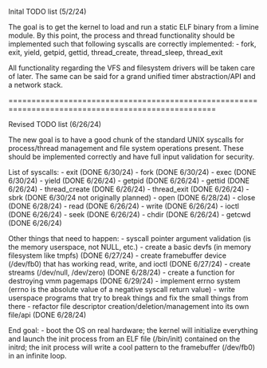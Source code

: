 Inital TODO list (5/2/24)

The goal is to get the kernel to load and run a static ELF binary from a limine module.
By this point, the process and thread functionality should be implemented such that following
syscalls are correctly implemented:
    - fork, exit, yield, getpid, gettid, thread_create, thread_sleep, thread_exit

All functionality regarding the VFS and filesystem drivers will be taken care of later.
The same can be said for a grand unified timer abstraction/API and a network stack.

===================================================================================================

Revised TODO list (6/26/24)

The new goal is to have a good chunk of the standard UNIX syscalls for process/thread
management and file system operations present. These should be implemented correctly and have
full input validation for security.

List of syscalls:
    - exit                  (DONE 6/30/24)
    - fork                  (DONE 6/30/24)
    - exec                  (DONE 6/30/24)
    - yield                 (DONE 6/26/24)
    - getpid                (DONE 6/26/24)
    - gettid                (DONE 6/26/24)
    - thread_create         (DONE 6/26/24)
    - thread_exit           (DONE 6/26/24)
    - sbrk                  (DONE 6/30/24 not originally planned)
    - open                  (DONE 6/28/24)
    - close                 (DONE 6/28/24)
    - read                  (DONE 6/26/24)
    - write                 (DONE 6/26/24)
    - ioctl                 (DONE 6/26/24)
    - seek                  (DONE 6/26/24)
    - chdir                 (DONE 6/26/24)
    - getcwd                (DONE 6/26/24)

Other things that need to happen:
    - syscall pointer argument validation (is the memory userspace, not NULL, etc.)
    - create a basic devfs (in memory filesystem like tmpfs) (DONE 6/27/24)
    - create framebuffer device (/dev/fb0) that has working read, write, and ioctl (DONE 6/27/24)
    - create streams (/dev/null, /dev/zero) (DONE 6/28/24)
    - create a function for destroying vmm pagemaps (DONE 6/29/24)
    - implement errno system (errno is the absolute value of a negative syscall return value)
    - write userspace programs that try to break things and fix the small things from there
    - refactor file descriptor creation/deletion/management into its own file/api (DONE 6/28/24)

End goal:
    - boot the OS on real hardware; the kernel will initialize everything and launch
        the init process from an ELF file (/bin/init) contained on the initrd; the init process
        will write a cool pattern to the framebuffer (/dev/fb0) in an infinite loop.
